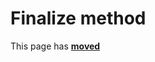 # Finalize method

This page has [**moved**](https://lib-docs.delphidabbler.com/MD5/1/API/TPJMD5-Finalize)